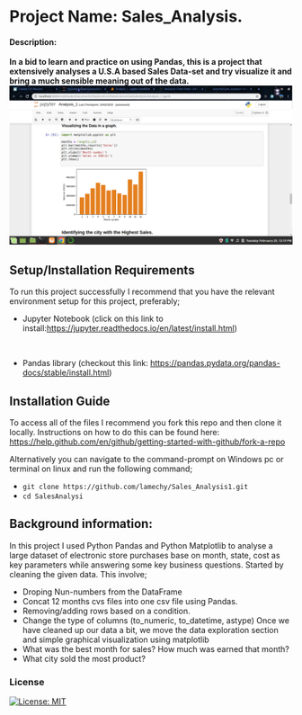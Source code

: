 #  Project Name: Sales_Analysis.
#### Description:
 **In a bid to learn and practice on using Pandas, this is a project  that extensively analyses a U.S.A based Sales Data-set and try visualize it and bring a much sensible meaning out of the data.**
 ![images.png](images/notebook_1.png)

 ## Setup/Installation Requirements
 To run this project successfully I recommend that you have the relevant environment setup for this project, preferably;
 * Jupyter Notebook (click on this link to install:https://jupyter.readthedocs.io/en/latest/install.html)
 <br/>

 * Pandas library (checkout this link: https://pandas.pydata.org/pandas-docs/stable/install.html)

 ## Installation Guide 
 To access all of the files I recommend you fork this repo and then clone it locally. Instructions on how to do this can be found here: https://help.github.com/en/github/getting-started-with-github/fork-a-repo

Alternatively you can navigate to the command-prompt on Windows pc or terminal on linux and  run the following command;
- `git clone https://github.com/lamechy/Sales_Analysis1.git`
- `cd SalesAnalysi`
 
 ## Background information:

 In this project I used Python Pandas and Python Matplotlib to analyse a large dataset of electronic store purchases base on month, state, cost as key parameters while answering some key business questions.
 Started  by cleaning the given data. This involve;
 - Droping Nun-numbers from the DataFrame
 - Concat 12 months cvs files into one csv file using Pandas.
 - Removing/adding rows based on a condition.
 - Change the type of columns (to_numeric, to_datetime, astype)
 Once we have cleaned up our data a bit, we move the data exploration section and simple graphical visualization using matplotlib
 - What was the best month for sales? How much was earned that month?
- What city sold the most product?
### License
[![License: MIT](https://img.shields.io/badge/License-MIT-yellow.svg)](https://opensource.org/licenses/MIT)
